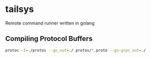 # tailsys
Remote command runner written in golang


## Compiling Protocol Buffers
```bash
protoc -I=./protos --go_out=./ protos/*.proto --go-grpc_out=./
```
